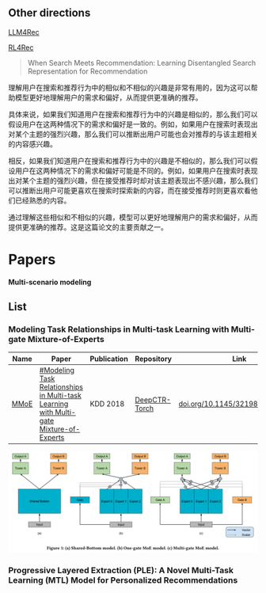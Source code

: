 
## Other directions

[LLM4Rec](LLM4Rec.md)

[RL4Rec](RL4Rec.md)



> When Search Meets Recommendation: Learning Disentangled Search Representation for Recommendation

理解用户在搜索和推荐行为中的相似和不相似的兴趣是非常有用的，因为这可以帮助模型更好地理解用户的需求和偏好，从而提供更准确的推荐。

具体来说，如果我们知道用户在搜索和推荐行为中的兴趣是相似的，那么我们可以假设用户在这两种情况下的需求和偏好是一致的。例如，如果用户在搜索时表现出对某个主题的强烈兴趣，那么我们可以推断出用户可能也会对推荐的与该主题相关的内容感兴趣。

相反，如果我们知道用户在搜索和推荐行为中的兴趣是不相似的，那么我们可以假设用户在这两种情况下的需求和偏好可能是不同的。例如，如果用户在搜索时表现出对某个主题的强烈兴趣，但在接受推荐时却对该主题表现出不感兴趣，那么我们可以推断出用户可能更喜欢在搜索时探索新的内容，而在接受推荐时则更喜欢看他们已经熟悉的内容。

通过理解这些相似和不相似的兴趣，模型可以更好地理解用户的需求和偏好，从而提供更准确的推荐。这是这篇论文的主要贡献之一。



# Papers



#### Multi-scenario modeling


## List

### Modeling Task Relationships in Multi-task Learning with Multi-gate Mixture-of-Experts

| Name | Paper                                                                                      | Publication | Repository                                                    | Link                                                                       | Classification               |
| ---- | ------------------------------------------------------------------------------------------ | ----------- | ------------------------------------------------------------- | -------------------------------------------------------------------------- | ---------------------------- |
| [MMoE](../../1.%20Major%20goals/Intelligence/Machine%20learning/General%20Multi-Task%20Learning/Special%20Multi-Task%20Learning/+Papers/MMoE.md) | [#Modeling Task Relationships in Multi-task Learning with Multi-gate Mixture-of-Experts](#Modeling%20Task%20Relationships%20in%20Multi-task%20Learning%20with%20Multi-gate%20Mixture-of-Experts) | KDD 2018    | [DeepCTR-Torch](https://github.com/shenweichen/DeepCTR-Torch) | [doi.org/10.1145/3219819.3220007](https://doi.org/10.1145/3219819.3220007) | [#Multi-scenario modeling](#Multi-scenario%20modeling), Multi-task learning |

![Pasted image 20230713091222](../../../Resources/4.%20Artificial%20intelligence/3.%20Applications/Recommender%20system/Pasted%20image%2020230713091222.png)


### Progressive Layered Extraction (PLE): A Novel Multi-Task Learning (MTL) Model for Personalized Recommendations


